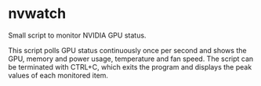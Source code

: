 # nvwatch
Small script to monitor NVIDIA GPU status.

This script polls GPU status continuously once per second and shows
the GPU, memory and power usage, temperature and fan speed. The script
can be terminated with CTRL+C, which exits the program and displays the
peak values of each monitored item.
